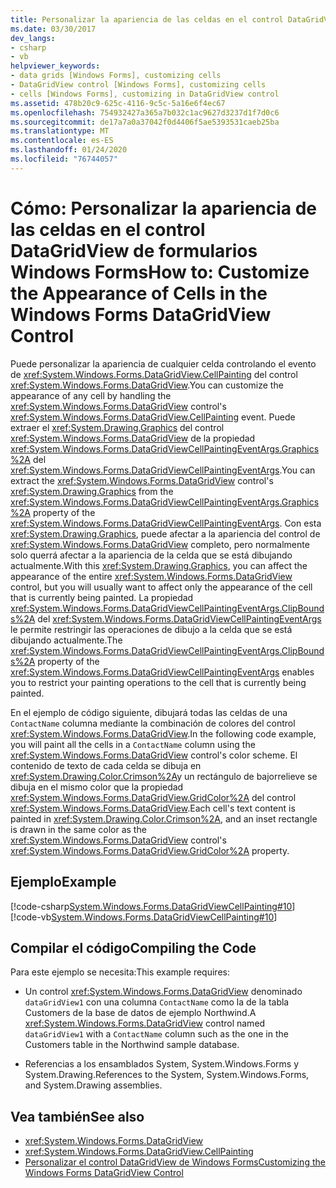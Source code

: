 ```yaml
---
title: Personalizar la apariencia de las celdas en el control DataGridView
ms.date: 03/30/2017
dev_langs:
- csharp
- vb
helpviewer_keywords:
- data grids [Windows Forms], customizing cells
- DataGridView control [Windows Forms], customizing cells
- cells [Windows Forms], customizing in DataGridView control
ms.assetid: 478b20c9-625c-4116-9c5c-5a16e6f4ec67
ms.openlocfilehash: 754932427a365a7b032c1ac9627d3237d1f7d0c6
ms.sourcegitcommit: de17a7a0a37042f0d4406f5ae5393531caeb25ba
ms.translationtype: MT
ms.contentlocale: es-ES
ms.lasthandoff: 01/24/2020
ms.locfileid: "76744057"
---
```

# <a name="how-to-customize-the-appearance-of-cells-in-the-windows-forms-datagridview-control"></a><span data-ttu-id="ac6bc-102">Cómo: Personalizar la apariencia de las celdas en el control DataGridView de formularios Windows Forms</span><span class="sxs-lookup"><span data-stu-id="ac6bc-102">How to: Customize the Appearance of Cells in the Windows Forms DataGridView Control</span></span>
<span data-ttu-id="ac6bc-103">Puede personalizar la apariencia de cualquier celda controlando el evento de <xref:System.Windows.Forms.DataGridView.CellPainting> del control <xref:System.Windows.Forms.DataGridView>.</span><span class="sxs-lookup"><span data-stu-id="ac6bc-103">You can customize the appearance of any cell by handling the <xref:System.Windows.Forms.DataGridView> control's <xref:System.Windows.Forms.DataGridView.CellPainting> event.</span></span> <span data-ttu-id="ac6bc-104">Puede extraer el <xref:System.Drawing.Graphics> del control <xref:System.Windows.Forms.DataGridView> de la propiedad <xref:System.Windows.Forms.DataGridViewCellPaintingEventArgs.Graphics%2A> del <xref:System.Windows.Forms.DataGridViewCellPaintingEventArgs>.</span><span class="sxs-lookup"><span data-stu-id="ac6bc-104">You can extract the <xref:System.Windows.Forms.DataGridView> control's <xref:System.Drawing.Graphics> from the <xref:System.Windows.Forms.DataGridViewCellPaintingEventArgs.Graphics%2A> property of the <xref:System.Windows.Forms.DataGridViewCellPaintingEventArgs>.</span></span> <span data-ttu-id="ac6bc-105">Con esta <xref:System.Drawing.Graphics>, puede afectar a la apariencia del control de <xref:System.Windows.Forms.DataGridView> completo, pero normalmente solo querrá afectar a la apariencia de la celda que se está dibujando actualmente.</span><span class="sxs-lookup"><span data-stu-id="ac6bc-105">With this <xref:System.Drawing.Graphics>, you can affect the appearance of the entire <xref:System.Windows.Forms.DataGridView> control, but you will usually want to affect only the appearance of the cell that is currently being painted.</span></span> <span data-ttu-id="ac6bc-106">La propiedad <xref:System.Windows.Forms.DataGridViewCellPaintingEventArgs.ClipBounds%2A> del <xref:System.Windows.Forms.DataGridViewCellPaintingEventArgs> le permite restringir las operaciones de dibujo a la celda que se está dibujando actualmente.</span><span class="sxs-lookup"><span data-stu-id="ac6bc-106">The <xref:System.Windows.Forms.DataGridViewCellPaintingEventArgs.ClipBounds%2A> property of the <xref:System.Windows.Forms.DataGridViewCellPaintingEventArgs> enables you to restrict your painting operations to the cell that is currently being painted.</span></span>  
  
 <span data-ttu-id="ac6bc-107">En el ejemplo de código siguiente, dibujará todas las celdas de una `ContactName` columna mediante la combinación de colores del control <xref:System.Windows.Forms.DataGridView>.</span><span class="sxs-lookup"><span data-stu-id="ac6bc-107">In the following code example, you will paint all the cells in a `ContactName` column using the <xref:System.Windows.Forms.DataGridView> control's color scheme.</span></span> <span data-ttu-id="ac6bc-108">El contenido de texto de cada celda se dibuja en <xref:System.Drawing.Color.Crimson%2A>y un rectángulo de bajorrelieve se dibuja en el mismo color que la propiedad <xref:System.Windows.Forms.DataGridView.GridColor%2A> del control <xref:System.Windows.Forms.DataGridView>.</span><span class="sxs-lookup"><span data-stu-id="ac6bc-108">Each cell's text content is painted in <xref:System.Drawing.Color.Crimson%2A>, and an inset rectangle is drawn in the same color as the <xref:System.Windows.Forms.DataGridView> control's <xref:System.Windows.Forms.DataGridView.GridColor%2A> property.</span></span>  
  
## <a name="example"></a><span data-ttu-id="ac6bc-109">Ejemplo</span><span class="sxs-lookup"><span data-stu-id="ac6bc-109">Example</span></span>  
 [!code-csharp[System.Windows.Forms.DataGridViewCellPainting#10](~/samples/snippets/csharp/VS_Snippets_Winforms/System.Windows.Forms.DataGridViewCellPainting/CS/form1.cs#10)]
 [!code-vb[System.Windows.Forms.DataGridViewCellPainting#10](~/samples/snippets/visualbasic/VS_Snippets_Winforms/System.Windows.Forms.DataGridViewCellPainting/VB/form1.vb#10)]  
  
## <a name="compiling-the-code"></a><span data-ttu-id="ac6bc-110">Compilar el código</span><span class="sxs-lookup"><span data-stu-id="ac6bc-110">Compiling the Code</span></span>  
 <span data-ttu-id="ac6bc-111">Para este ejemplo se necesita:</span><span class="sxs-lookup"><span data-stu-id="ac6bc-111">This example requires:</span></span>  
  
- <span data-ttu-id="ac6bc-112">Un control <xref:System.Windows.Forms.DataGridView> denominado `dataGridView1` con una columna `ContactName` como la de la tabla Customers de la base de datos de ejemplo Northwind.</span><span class="sxs-lookup"><span data-stu-id="ac6bc-112">A <xref:System.Windows.Forms.DataGridView> control named `dataGridView1` with a `ContactName` column such as the one in the Customers table in the Northwind sample database.</span></span>  
  
- <span data-ttu-id="ac6bc-113">Referencias a los ensamblados System, System.Windows.Forms y System.Drawing.</span><span class="sxs-lookup"><span data-stu-id="ac6bc-113">References to the System, System.Windows.Forms, and System.Drawing assemblies.</span></span>  
  
## <a name="see-also"></a><span data-ttu-id="ac6bc-114">Vea también</span><span class="sxs-lookup"><span data-stu-id="ac6bc-114">See also</span></span>

- <xref:System.Windows.Forms.DataGridView>
- <xref:System.Windows.Forms.DataGridView.CellPainting>
- [<span data-ttu-id="ac6bc-115">Personalizar el control DataGridView de Windows Forms</span><span class="sxs-lookup"><span data-stu-id="ac6bc-115">Customizing the Windows Forms DataGridView Control</span></span>](customizing-the-windows-forms-datagridview-control.md)

